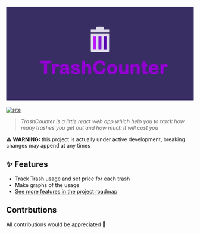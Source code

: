 <p align="center">
  <a href="https://darkonion0.github.io/TrashCounter/">
    <img src="./images/trashcounterBanner.jpg" />
  </a>
</p>

[![site](https://img.shields.io/badge/website-TrashCounter-green?style=flat&logo=github)](https://darkonion0.github.io/TrashCounter/)

> _TrashCounter is a little react web app which help you to track how many trashes you get out and how much it will cost you_

**⚠️ WARNING:** this project is actually under active development, breaking changes may append at any times

## ✨ Features

- Track Trash usage and set price for each trash
- Make graphs of the usage
- [See more features in the project roadmap]("https://github.com/DarkOnion0/TrashCounter/blob/master/Doc/roadmap.md")

## Contrbutions

All contributions would be appreciated 🙏
